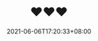 ---
title: "❤❤❤"
date: 2021-06-06T17:20:33+08:00
draft: false
excludeFromTopNav: false
weight: 3

# set the link if you want to redirect the user.
link: "https://www.ohmykreee.top/donate"
# set the html target parameter if you want to change default behavior
target: "_blank"
---
